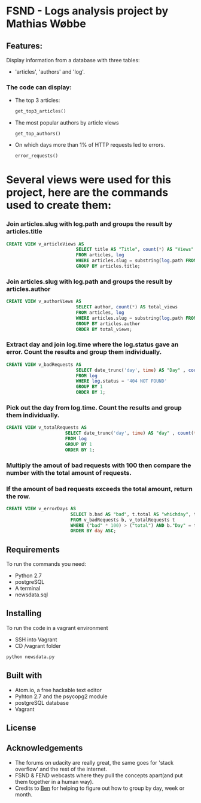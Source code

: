 # FSND - Logs analysis project by Mathias Wøbbe

## Features:
Display information from a database with three tables:
- 'articles', 'authors' and 'log'.

### The code can display:
- The top 3 articles:
  ```Python
  get_top3_articles()
  ```
- The most popular authors by article views
  ```
  get_top_authors()
  ```
- On which days more than 1% of HTTP requests led to errors.
  ```Python
  error_requests()
  ```

# Several views were used for this project, here are the commands used to create them:

### Join articles.slug with log.path and groups the result by articles.title
```sql
CREATE VIEW v_articleViews AS
                          SELECT title AS "Title", count(*) AS "Views"
                          FROM articles, log
                          WHERE articles.slug = substring(log.path FROM 10)
                          GROUP BY articles.title;
```
### Join articles.slug with log.path and groups the result by articles.author
```sql
CREATE VIEW v_authorViews AS
                          SELECT author, count(*) AS total_views
                          FROM articles, log
                          WHERE articles.slug = substring(log.path FROM 10)
                          GROUP BY articles.author
                          ORDER BY total_views;
```

### Extract day and join log.time where the log.status gave an error. Count the results and group them individually.
```sql
CREATE VIEW v_badRequests AS
                          SELECT date_trunc('day', time) AS "Day" , count(time) AS "bad"
                          FROM log
                          WHERE log.status = '404 NOT FOUND'
                          GROUP BY 1
                          ORDER BY 1;
```
### Pick out the day from log.time. Count the results and group them individually.
```sql
CREATE VIEW v_totalRequests AS
                      SELECT date_trunc('day', time) AS "day" , count(time) AS "total"
                      FROM log
                      GROUP BY 1
                      ORDER BY 1;
```
### Multiply the amout of bad requests with 100 then compare the number with the total amount of requests.
### If the amount of bad requests exceeds the total amount, return the row.
```sql
CREATE VIEW v_errorDays AS
                        SELECT b.bad AS "bad", t.total AS "whichday", t.day AS "day"
                        FROM v_badRequests b, v_totalRequests t
                        WHERE ("bad" * 100) > ("total") AND b."Day" = t.day
                        ORDER BY day ASC;
```


## Requirements
To run the commands you need:
- Python 2.7
- postgreSQL
- A terminal
- newsdata.sql

## Installing
To run the code in a vagrant environment
- SSH into Vagrant
- CD /vagrant folder
```bash
python newsdata.py
```

## Built with
- Atom.io, a free hackable text editor
- Pyhton 2.7 and the psycopg2 module
- postgreSQL database
- Vagrant


## License

## Acknowledgements
- The forums on udacity are really great, the same goes for 'stack overflow' and the rest of the internet.
- FSND & FEND webcasts where they pull the concepts apart(and put them together in a human way).
- Credits to [Ben](http://ben.goodacre.name/tech/Group_by_day,_week_or_month_%28PostgreSQL%29) for helping to figure out how to group by day, week or month.
